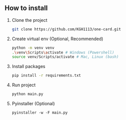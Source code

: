 ## How to install
1. Clone the project  
    ```bash
    git clone https://github.com/KGH1113/one-card.git
    ```
2. Create virtual env (Optional, Recommended)   
    ```bash
    python -m venv venv
    .\venv\Scripts\activate # Windows (Powershell)
    source venv/Scripts/activate # Mac, Linux (bash)
    ```
3. Install packages   
    ```bash
    pip install -r requirements.txt
    ```
4. Run project
    ```bash
    python main.py
    ```
5. Pyinstaller (Optional)   
    ```
    pyinstaller -w -F main.py
    ```